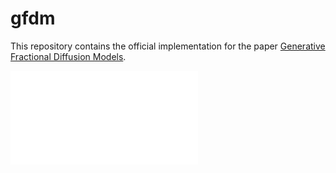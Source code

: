 # gfdm
This repository contains the official implementation for the paper [Generative Fractional Diffusion Models](https://arxiv.org/abs/2310.17638).

![cover](assets/figure.pdf)

